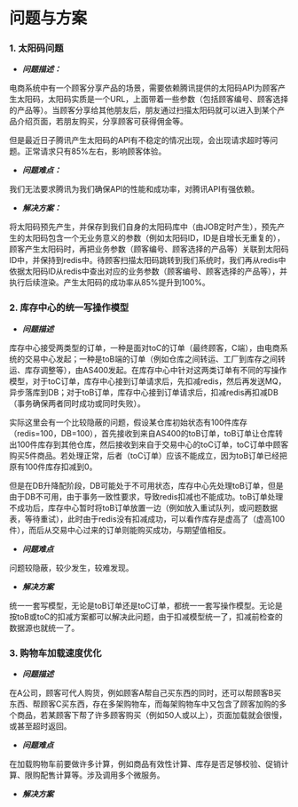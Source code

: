 # 问题与方案

### 1\. 太阳码问题

- **_问题描述：_**

电商系统中有一个顾客分享产品的场景，需要依赖腾讯提供的太阳码API为顾客产生太阳码，太阳码实质是一个URL，上面带着一些参数（包括顾客编号、顾客选择的产品等）。当顾客分享给其他朋友后，朋友通过扫描太阳码就可以进入到某个产品介绍页面，若朋友购买，分享顾客可获得佣金等。

但是最近日子腾讯产生太阳码的API有不稳定的情况出现，会出现请求超时等问题。正常请求只有85%左右，影响顾客体验。

- **_问题难点：_**

我们无法要求腾讯为我们确保API的性能和成功率，对腾讯API有强依赖。

- **_解决方案：_**

将太阳码预先产生，并保存到我们自身的太阳码库中（由JOB定时产生），预先产生的太阳码包含一个无业务意义的参数（例如太阳码ID，ID是自增长无重复的），顾客产生太阳码时，再把业务参数（顾客编号、顾客选择的产品等）关联到太阳码ID中，并保持到redis中。待顾客扫描太阳码跳转到我们系统时，我们再从redis中依据太阳码ID从redis中查出对应的业务参数（顾客编号、顾客选择的产品等），并执行后续渲染。产生太阳码的成功率从85%提升到100%。

### 2\. 库存中心的统一写操作模型

- **_问题描述_**

库存中心接受两类型的订单，一种是面对toC的订单（最终顾客，C端），由电商系统的交易中心发起；一种是toB端的订单（例如仓库之间转运、工厂到库存之间转运、库存调整等），由AS400发起。在库存中心中针对这两类订单有不同的写操作模型，对于toC订单，库存中心接到订单请求后，先扣减redis，然后再发送MQ，异步落库到DB；对于toB订单，库存中心接到订单请求后，扣减redis再扣减DB（事务确保两者同时成功或同时失败）。

实际这里会有一个比较隐蔽的问题，假设某仓库初始状态有100件库存（redis=100，DB=100），首先接收到来自AS400的toB订单，toB订单让仓库转出100件库存到其他仓库，然后接收到来自于交易中心的toC订单，toC订单中顾客购买5件商品。若处理正常，后者（toC订单）应该不能成立，因为toB订单已经把原有100件库存扣减到0。

但是在DB升降配阶段，DB可能处于不可用状态，库存中心先处理toB订单，但是由于DB不可用，由于事务一致性要求，导致redis扣减也不能成功。toB订单处理不成功后，库存中心暂时将toB订单放置一边（例如放入重试队列，或问题数据表，等待重试），此时由于redis没有扣减成功，可以看作库存是虚高了（虚高100件），而后从交易中心过来的订单则能购买成功，与期望值相反。

- **_问题难点_**

问题较隐蔽，较少发生，较难发现。

- **_解决方案_**

统一一套写模型，无论是toB订单还是toC订单，都统一一套写操作模型。无论是按toB或toC的扣减方案都可以解决此问题，由于扣减模型统一了，扣减前检查的数据源也就统一了。

### 3\. 购物车加载速度优化

- **_问题描述_**

在A公司，顾客可代人购货，例如顾客A帮自己买东西的同时，还可以帮顾客B买东西、帮顾客C买东西，存在多架购物车，而每架购物车中又包含了顾客加购的多个商品，若某顾客下帮了许多顾客购买（例如50人或以上），页面加载就会很慢，或甚至超时返回。

- **_问题难点_**

在加载购物车前要做许多计算，例如商品有效性计算、库存是否足够校验、促销计算、限购配售计算等。涉及调用多个微服务。

- **_解决方案_**